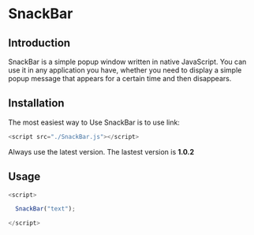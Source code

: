 # SnackBar
## Introduction
SnackBar is a simple popup window written in native JavaScript. You can use it in any application you have, whether you need to display a simple popup message that appears for a certain time and then disappears.



## Installation 
The most easiest way to Use SnackBar is to use link:

```javascript
<script src="./SnackBar.js"></script>
```
Always use the latest version. The lastest version is **1.0.2**

## Usage

```javascript
<script>

  SnackBar("text");

</script>
```